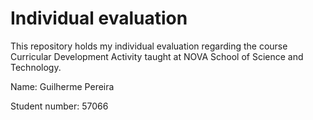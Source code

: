 # Individual evaluation
This repository holds my individual evaluation regarding the course Curricular Development Activity taught at NOVA School of Science and Technology.

Name: Guilherme Pereira

Student number: 57066
